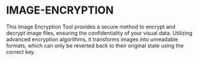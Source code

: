 # IMAGE-ENCRYPTION
This Image Encryption Tool provides a secure method to encrypt and decrypt image files, ensuring the confidentiality of your visual data. Utilizing advanced encryption algorithms, it transforms images into unreadable formats, which can only be reverted back to their original state using the correct key.
